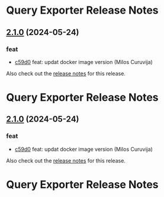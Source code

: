 # Query Exporter Release Notes

## [2.1.0](https://github.com/curuvija/query-exporter/releases/2.1.0) (2024-05-24)

### feat

* [c59d0](https://github.com/curuvija/query-exporter/commit/c59d06336995e4bc24eded0233b670f1c56928ab) feat: updat docker image version (Milos Curuvija)


Also check out the [release notes](https://github.com/curuvija/query-exporter/blob/master/RELEASE_NOTES.md#) for this release.
# Query Exporter Release Notes

## [2.1.0](https://github.com/curuvija/query-exporter/releases/2.1.0) (2024-05-24)

### feat

* [c59d0](https://github.com/curuvija/query-exporter/commit/c59d06336995e4bc24eded0233b670f1c56928ab) feat: updat docker image version (Milos Curuvija)


Also check out the [release notes](https://github.com/curuvija/query-exporter/blob/master/RELEASE_NOTES.md#) for this release.
# Query Exporter Release Notes

